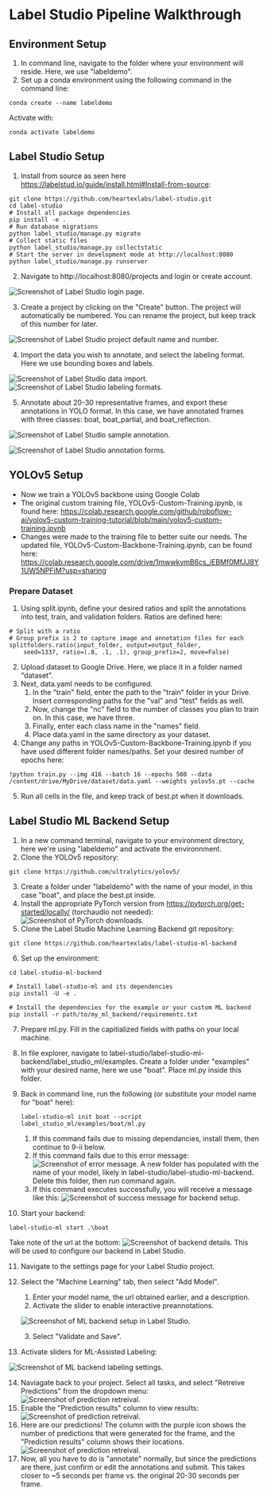 # Label Studio Pipeline Walkthrough

## Environment Setup
1. In command line, navigate to the folder where your environment will reside. Here, we use "labeldemo".
2. Set up a conda environment using the following command in the command line:
```
conda create --name labeldemo
```
Activate with:
```
conda activate labeldemo
```

## Label Studio Setup
1. Install from source as seen here https://labelstud.io/guide/install.html#Install-from-source:
```
git clone https://github.com/heartexlabs/label-studio.git
cd label-studio
# Install all package dependencies
pip install -e .
# Run database migrations
python label_studio/manage.py migrate
# Collect static files
python label_studio/manage.py collectstatic
# Start the server in development mode at http://localhost:8080
python label_studio/manage.py runserver
```
2. Navigate to http://localhost:8080/projects and login or create account.

![Screenshot of Label Studio login page.](/images/LabelStudioLogin.png)

3. Create a project by clicking on the "Create" button. The project will automatically be numbered. You can rename the project, but keep track of this number for later.

![Screenshot of Label Studio project default name and number.](/images/LabelStudioProject.png)

4. Import the data you wish to annotate, and select the labeling format. Here we use bounding boxes and labels.

![Screenshot of Label Studio data import.](/images/UploadImages.png)
![Screenshot of Label Studio labeling formats.](/images/LabelingFormat.png)

5. Annotate about 20-30 representative frames, and export these annotations in YOLO format. In this case, we have annotated frames with three classes: boat, boat_partial, and boat_reflection.

![Screenshot of Label Studio sample annotation.](/images/SampleAnnotation.png)

![Screenshot of Label Studio annotation forms.](/images/AnnotationForms.png)

## YOLOv5 Setup
* Now we train a YOLOv5 backbone using Google Colab 
* The original custom training file, YOLOv5-Custom-Training.ipynb, is found here: https://colab.research.google.com/github/roboflow-ai/yolov5-custom-training-tutorial/blob/main/yolov5-custom-training.ipynb
* Changes were made to the training file to better suite our needs. The updated file, YOLOv5-Custom-Backbone-Training.ipynb, can be found here: https://colab.research.google.com/drive/1mwwkymB6cs_iEBMf0MfJJ8Y1UW5NPFiM?usp=sharing

### Prepare Dataset
1. Using split.ipynb, define your desired ratios and split the annotations into test, train, and validation folders. Ratios are defined here:
```
# Split with a ratio
# Group prefix is 2 to capture image and annotation files for each
splitfolders.ratio(input_folder, output=output_folder,
    seed=1337, ratio=(.8, .1, .1), group_prefix=2, move=False)
```
2. Upload dataset to Google Drive. Here, we place it in a folder named "dataset".
3. Next, data.yaml needs to be configured. 
    1. In the "train" field, enter the path to the "train" folder in your Drive. Insert corresponding paths for the "val" and "test" fields as well. 
    2. Now, change the "nc" field to the number of classes you plan to train on. In this case, we have three.
    3. Finally, enter each class name in the "names" field.
    4. Place data.yaml in the same directory as your dataset.
4. Change any paths in YOLOv5-Custom-Backbone-Training.ipynb if you have used different folder names/paths. Set your desired number of epochs here:
```
!python train.py --img 416 --batch 16 --epochs 500 --data /content/drive/MyDrive/dataset/data.yaml --weights yolov5s.pt --cache
```
5. Run all cells in the file, and keep track of best.pt when it downloads.
## Label Studio ML Backend Setup
1. In a new command terminal, navigate to your environment directory, here we're using "labeldemo" and activate the environnment.
2. Clone the YOLOv5 repository:
```
git clone https://github.com/ultralytics/yolov5/
```
3. Create a folder under "labeldemo" with the name of your model, in this case "boat", and place the best.pt inside.
4. Install the appropriate PyTorch version from https://pytorch.org/get-started/locally/ (torchaudio not needed):
![Screenshot of PyTorch downloads.](/images/PyTorchVersions.png)
5. Clone the Label Studio Machine Learning Backend git repository:
```
git clone https://github.com/heartexlabs/label-studio-ml-backend
```
6. Set up the environment:
```
cd label-studio-ml-backend

# Install label-studio-ml and its dependencies
pip install -U -e .

# Install the dependencies for the example or your custom ML backend
pip install -r path/to/my_ml_backend/requirements.txt
```
7. Prepare ml.py. Fill in the capitialized fields with paths on your local machine.
8. In file explorer, navigate to label-studio/label-studio-ml-backend/label_studio_ml/examples. Create a folder under "examples" with your desired name, here we use "boat". Place ml.py inside this folder.
9. Back in command line, run the following (or substitute your model name for "boat" here):
    ```
    label-studio-ml init boat --script label_studio_ml/examples/boat/ml.py
    ```

      1. If this command fails due to missing dependancies, install them, then continue to 9-ii below.
      2. If this command fails due to this error message:
      ![Screenshot of error message.](/images/ErrorMessage.png)
      A new folder has populated with the name of your model, likely in label-studio/label-studio-ml-backend. Delete this folder, then run command again.
      3. If this command executes successfully, you will receive a message like this:
      ![Screenshot of success message for backend setup.](/images/BackendSuccess.png)
10. Start your backend:
```
label-studio-ml start .\boat
```
Take note of the url at the bottom:
![Screenshot of backend details.](/images/BackendRunning.png)
This will be used to configure our backend in Label Studio.

11. Navigate to the settings page for your Label Studio project. 

12. Select the "Machine Learning" tab, then select "Add Model".
    1. Enter your model name, the url obtained earlier, and a description.
    2. Activate the slider to enable interactive preannotations. 
    
    ![Screenshot of ML backend setup in Label Studio.](/images/mlSettings.png)
    
    3. Select "Validate and Save".

13. Activate sliders for ML-Assisted Labeling:

![Screenshot of ML backend labeling settings.](/images/AssistedLabeling.png)

14. Naviagate back to your project. Select all tasks, and select "Retreive Predictions" from the dropdown menu:
![Screenshot of prediction retreival.](/images/GetPredictions.png)
15. Enable the "Prediction results" column to view results:
![Screenshot of prediction retreival.](/images/ShowPredictions.png)
16. Here are our predictions! The column with the purple icon shows the number of predictions that were generated for the frame, and the "Prediction results" column shows their locations.
![Screenshot of prediction retreival.](/images/Results.png)
17. Now, all you have to do is "annotate" normally, but since the predictions are there, just confirm or edit the annotations and submit. This takes closer to ~5 seconds per frame vs. the original 20-30 seconds per frame.
